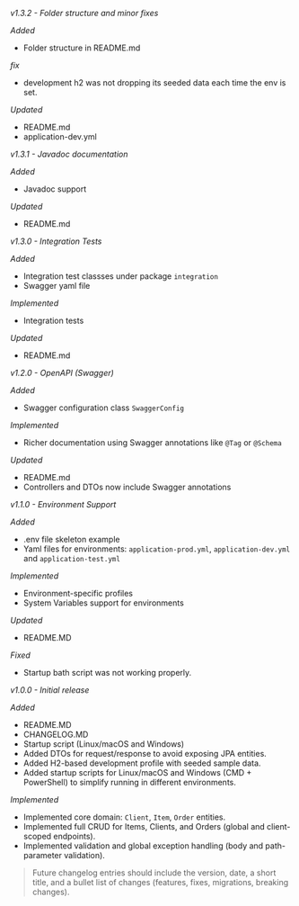 *v1.3.2 - Folder structure and minor fixes*
 
_Added_
- Folder structure in README.md

_fix_
- development h2 was not dropping its seeded data each time the env is set.

_Updated_
- README.md
- application-dev.yml

*v1.3.1 - Javadoc documentation*

_Added_
- Javadoc support  

_Updated_

- README.md

*v1.3.0 - Integration Tests*

_Added_
- Integration test classses under package `integration`
- Swagger yaml file

_Implemented_

- Integration tests

_Updated_
- README.md


*v1.2.0 - OpenAPI (Swagger)*

_Added_

- Swagger configuration class `SwaggerConfig`

_Implemented_
- Richer documentation using Swagger annotations like `@Tag` or `@Schema`

_Updated_
- README.md
- Controllers and DTOs now include Swagger annotations

*v1.1.0 - Environment Support*

_Added_
- .env file skeleton example
- Yaml files for environments: `application-prod.yml`, `application-dev.yml` and `application-test.yml`

_Implemented_
- Environment-specific profiles
- System Variables support for environments

_Updated_
- README.MD

_Fixed_
- Startup bath script was not working properly.

*v1.0.0 - Initial release*

_Added_
- README.MD
- CHANGELOG.MD
- Startup script (Linux/macOS and Windows)
- Added DTOs for request/response to avoid exposing JPA entities.
- Added H2-based development profile with seeded sample data.
- Added startup scripts for Linux/macOS and Windows (CMD + PowerShell) to simplify running in different environments.

_Implemented_
- Implemented core domain: `Client`, `Item`, `Order` entities.
- Implemented full CRUD for Items, Clients, and Orders (global and client-scoped endpoints).
- Implemented validation and global exception handling (body and path-parameter validation).

> Future changelog entries should include the version, date, a short title, and a bullet list of changes (features,
> fixes, migrations, breaking changes).